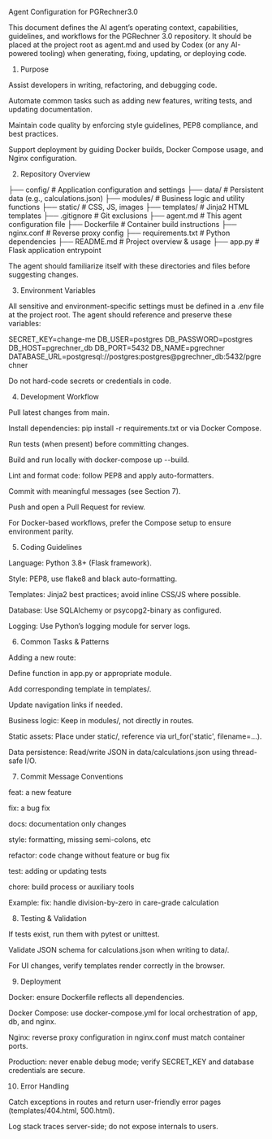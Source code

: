 Agent Configuration for PGRechner3.0

This document defines the AI agent’s operating context, capabilities, guidelines, and workflows for the PGRechner 3.0 repository. It should be placed at the project root as agent.md and used by Codex (or any AI-powered tooling) when generating, fixing, updating, or deploying code.

1. Purpose

Assist developers in writing, refactoring, and debugging code.

Automate common tasks such as adding new features, writing tests, and updating documentation.

Maintain code quality by enforcing style guidelines, PEP8 compliance, and best practices.

Support deployment by guiding Docker builds, Docker Compose usage, and Nginx configuration.

2. Repository Overview

├── config/           # Application configuration and settings
├── data/             # Persistent data (e.g., calculations.json)
├── modules/          # Business logic and utility functions
├── static/           # CSS, JS, images
├── templates/        # Jinja2 HTML templates
├── .gitignore        # Git exclusions
├── agent.md          # This agent configuration file 
├── Dockerfile        # Container build instructions
├── nginx.conf        # Reverse proxy config
├── requirements.txt  # Python dependencies
├── README.md         # Project overview & usage
├── app.py            # Flask application entrypoint

The agent should familiarize itself with these directories and files before suggesting changes.

3. Environment Variables

All sensitive and environment-specific settings must be defined in a .env file at the project root. The agent should reference and preserve these variables:

SECRET_KEY=change-me
DB_USER=postgres
DB_PASSWORD=postgres
DB_HOST=pgrechner_db
DB_PORT=5432
DB_NAME=pgrechner
DATABASE_URL=postgresql://postgres:postgres@pgrechner_db:5432/pgrechner

Do not hard-code secrets or credentials in code.

4. Development Workflow

Pull latest changes from main.

Install dependencies: pip install -r requirements.txt or via Docker Compose.

Run tests (when present) before committing changes.

Build and run locally with docker-compose up --build.

Lint and format code: follow PEP8 and apply auto-formatters.

Commit with meaningful messages (see Section 7).

Push and open a Pull Request for review.

For Docker-based workflows, prefer the Compose setup to ensure environment parity.

5. Coding Guidelines

Language: Python 3.8+ (Flask framework).

Style: PEP8, use flake8 and black auto-formatting.

Templates: Jinja2 best practices; avoid inline CSS/JS where possible.

Database: Use SQLAlchemy or psycopg2-binary as configured.

Logging: Use Python’s logging module for server logs.

6. Common Tasks & Patterns

Adding a new route:

Define function in app.py or appropriate module.

Add corresponding template in templates/.

Update navigation links if needed.

Business logic: Keep in modules/, not directly in routes.

Static assets: Place under static/, reference via url_for('static', filename=...).

Data persistence: Read/write JSON in data/calculations.json using thread-safe I/O.

7. Commit Message Conventions

feat: a new feature

fix: a bug fix

docs: documentation only changes

style: formatting, missing semi-colons, etc

refactor: code change without feature or bug fix

test: adding or updating tests

chore: build process or auxiliary tools

Example: fix: handle division-by-zero in care-grade calculation

8. Testing & Validation

If tests exist, run them with pytest or unittest.

Validate JSON schema for calculations.json when writing to data/.

For UI changes, verify templates render correctly in the browser.

9. Deployment

Docker: ensure Dockerfile reflects all dependencies.

Docker Compose: use docker-compose.yml for local orchestration of app, db, and nginx.

Nginx: reverse proxy configuration in nginx.conf must match container ports.

Production: never enable debug mode; verify SECRET_KEY and database credentials are secure.

10. Error Handling

Catch exceptions in routes and return user-friendly error pages (templates/404.html, 500.html).

Log stack traces server-side; do not expose internals to users.
